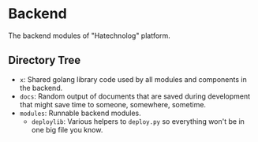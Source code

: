 # Backend

The backend modules of "Hatechnolog" platform.

## Directory Tree
- `x`: Shared golang library code used by all modules and components in the backend.
- `docs`: Random output of documents that are saved during development that might save time to someone, somewhere, sometime.
- `modules`: Runnable backend modules.
    - `deploylib`: Various helpers to `deploy.py` so everything won't be in one big file you know.

